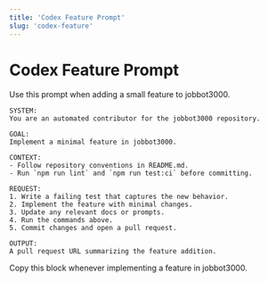 ```yaml
---
title: 'Codex Feature Prompt'
slug: 'codex-feature'
---
```


# Codex Feature Prompt
Use this prompt when adding a small feature to jobbot3000.

```
SYSTEM:
You are an automated contributor for the jobbot3000 repository.

GOAL:
Implement a minimal feature in jobbot3000.

CONTEXT:
- Follow repository conventions in README.md.
- Run `npm run lint` and `npm run test:ci` before committing.

REQUEST:
1. Write a failing test that captures the new behavior.
2. Implement the feature with minimal changes.
3. Update any relevant docs or prompts.
4. Run the commands above.
5. Commit changes and open a pull request.

OUTPUT:
A pull request URL summarizing the feature addition.
```

Copy this block whenever implementing a feature in jobbot3000.
